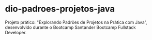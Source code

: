 # dio-padroes-projetos-java
Projeto prático: "Explorando Padrões de Projetos na Prática com Java", desenvolvido durante o Bootcamp Santander Bootcamp Fullstack Developer.
